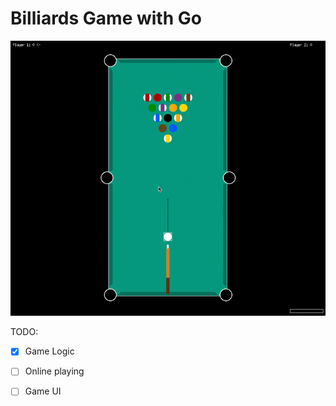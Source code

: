
# Billiards Game with Go

<img src="./demo.gif"  />


TODO:
- [x] Game Logic
- [ ] Online playing
- [ ] Game UI

